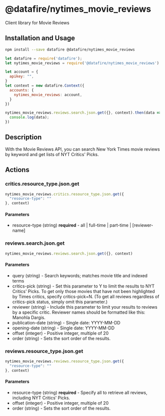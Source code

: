 # @datafire/nytimes_movie_reviews

Client library for Movie Reviews

## Installation and Usage
```bash
npm install --save datafire @datafire/nytimes_movie_reviews
```

```js
let datafire = require('datafire');
let nytimes_movie_reviews = require('@datafire/nytimes_movie_reviews').actions;

let account = {
  apikey: "",
}
let context = new datafire.Context({
  accounts: {
    nytimes_movie_reviews: account,
  }
})

nytimes_movie_reviews.reviews.search.json.get({}, context).then(data => {
  console.log(data);
})
```

## Description
With the Movie Reviews API, you can search New York Times movie reviews by keyword and get lists of NYT Critics' Picks.

## Actions
### critics.resource_type.json.get



```js
nytimes_movie_reviews.critics.resource_type.json.get({
  "resource-type": ""
}, context)
```

#### Parameters
* resource-type (string) **required** - all | full-time | part-time | [reviewer-name]

### reviews.search.json.get



```js
nytimes_movie_reviews.reviews.search.json.get({}, context)
```

#### Parameters
* query (string) - Search keywords; matches movie title and indexed terms
* critics-pick (string) - Set this parameter to Y to limit the results to NYT Critics' Picks. To get only those movies that have not been highlighted by Times critics, specify critics-pick=N. (To get all reviews regardless of critics-pick status, simply omit this parameter.)
* reviewer (string) - Include this parameter to limit your results to reviews by a specific critic. Reviewer names should be formatted like this: Manohla Dargis.
* publication-date (string) - Single date: YYYY-MM-DD
* opening-date (string) - Single date: YYYY-MM-DD
* offset (integer) - Positive integer, multiple of 20
* order (string) - Sets the sort order of the results.

### reviews.resource_type.json.get



```js
nytimes_movie_reviews.reviews.resource_type.json.get({
  "resource-type": ""
}, context)
```

#### Parameters
* resource-type (string) **required** - Specify all to retrieve all reviews, including NYT Critics' Picks.
* offset (integer) - Positive integer, multiple of 20
* order (string) - Sets the sort order of the results.

